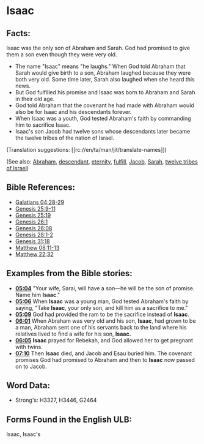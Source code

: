 # Isaac

## Facts:

Isaac was the only son of Abraham and Sarah. God had promised to give them a son even though they were very old.

* The name "Isaac" means "he laughs." When God told Abraham that Sarah would give birth to a son, Abraham laughed because they were both very old. Some time later, Sarah also laughed when she heard this news.
* But God fulfilled his promise and Isaac was born to Abraham and Sarah in their old age.
* God told Abraham that the covenant he had made with Abraham would also be for Isaac and his descendants forever.
* When Isaac was a youth, God tested Abraham's faith by commanding him to sacrifice Isaac.
* Isaac's son Jacob had twelve sons whose descendants later became the twelve tribes of the nation of Israel.

(Translation suggestions: [[rc://en/ta/man/jit/translate-names]])

(See also: [Abraham](../names/abraham.md), [descendant](../other/descendant.md), [eternity](../kt/eternity.md), [fulfill](../kt/fulfill.md), [Jacob](../names/jacob.md), [Sarah](../names/sarah.md), [twelve tribes of Israel](../other/12tribesofisrael.md))

## Bible References:

* [Galatians 04:28-29](rc://en/tn/help/gal/04/28)
* [Genesis 25:9-11](rc://en/tn/help/gen/25/09)
* [Genesis 25:19](rc://en/tn/help/gen/25/19)
* [Genesis 26:1](rc://en/tn/help/gen/26/01)
* [Genesis 26:08](rc://en/tn/help/gen/26/08)
* [Genesis 28:1-2](rc://en/tn/help/gen/28/01)
* [Genesis 31:18](rc://en/tn/help/gen/31/18)
* [Matthew 08:11-13](rc://en/tn/help/mat/08/11)
* [Matthew 22:32](rc://en/tn/help/mat/22/32)

## Examples from the Bible stories:

* __[05:04](rc://en/tn/help/obs/05/04)__ "Your wife, Sarai, will have a son—he will be the son of promise. Name him __Isaac__."
* __[05:06](rc://en/tn/help/obs/05/06)__ When __Isaac__ was a young man, God tested Abraham's faith by saying, "Take __Isaac__, your only son, and kill him as a sacrifice to me."
* __[05:09](rc://en/tn/help/obs/05/09)__ God had provided the ram to be the sacrifice instead of __Isaac__.
* __[06:01](rc://en/tn/help/obs/06/01)__ When Abraham was very old and his son, __Isaac__, had grown to be a man, Abraham sent one of his servants back to the land where his relatives lived to find a wife for his son, __Isaac.__
* __[06:05](rc://en/tn/help/obs/06/05)__ __Isaac__ prayed for Rebekah, and God allowed her to get pregnant with twins.
* __[07:10](rc://en/tn/help/obs/07/10)__ Then __Isaac__ died, and Jacob and Esau buried him. The covenant promises God had promised to Abraham and then to __Isaac__ now passed on to Jacob.

## Word Data:

* Strong's: H3327, H3446, G2464

## Forms Found in the English ULB:

Isaac, Isaac's
